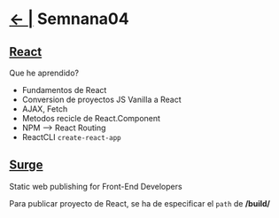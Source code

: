 # [← |](https://github.com/VGamezz19/skylab-boot-notes) Semnana04


## [React](https://github.com/VGamezz19/skylab-curso/tree/master/semana04/readme/REACT.MD)

Que he aprendido?
- Fundamentos de React
- Conversion de proyectos JS Vanilla a React
- AJAX, Fetch
- Metodos recicle de React.Component
- NPM --> React Routing
- ReactCLI `create-react-app`

## [Surge](https://surge.sh/)

Static web publishing for Front-End Developers

Para publicar proyecto de React, se ha de especificar el `path` de **/build/**
